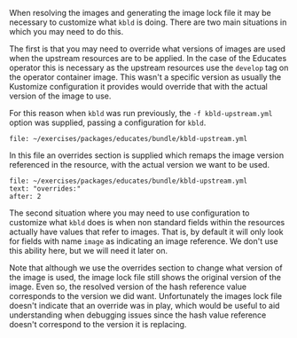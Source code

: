 When resolving the images and generating the image lock file it may be
necessary to customize what ``kbld`` is doing. There are two main situations
in which you may need to do this.

The first is that you may need to override what versions of images are used
when the upstream resources are to be applied. In the case of the Educates
operator this is necessary as the upstream resources use the ``develop`` tag
on the operator container image. This wasn't a specific version as usually the
Kustomize configuration it provides would override that with the actual
version of the image to use.

For this reason when ``kbld`` was run previously, the ``-f kbld-upstream.yml``
option was supplied, passing a configuration for ``kbld``.

```editor:open-file
file: ~/exercises/packages/educates/bundle/kbld-upstream.yml
```

In this file an overrides section is supplied which remaps the image version
referenced in the resource, with the actual version we want to be used.

```editor:select-matching-text
file: ~/exercises/packages/educates/bundle/kbld-upstream.yml
text: "overrides:"
after: 2
```

The second situation where you may need to use configuration to customize what
``kbld`` does is when non standard fields within the resources actually have
values that refer to images. That is, by default it will only look for fields
with name ``image`` as indicating an image reference. We don't use this
ability here, but we will need it later on.

Note that although we use the overrides section to change what version of the
image is used, the image lock file still shows the original version of the
image. Even so, the resolved version of the hash reference value corresponds
to the version we did want. Unfortunately the images lock file doesn't
indicate that an override was in play, which would be useful to aid
understanding when debugging issues since the hash value reference doesn't
correspond to the version it is replacing.
